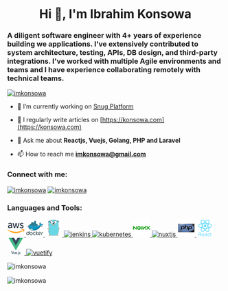 <h1 align="center">Hi 👋, I'm Ibrahim Konsowa</h1>
<h3 align="left">A diligent software engineer with 4+ years of experience building we applications. I've extensively contributed to system architecture, testing, APIs, DB design, and third-party integrations. I've worked with multiple Agile environments and teams and I have experience collaborating remotely with technical teams.</h3>

<p align="left"> <a href="https://twitter.com/imkonsowa" target="blank"><img src="https://img.shields.io/twitter/follow/imkonsowa?logo=twitter&style=for-the-badge" alt="imkonsowa" /></a> </p>

- 🔭 I’m currently working on [Snug Platform](snug.com)

- 📝 I regularly write articles on [https://konsowa.com](https://konsowa.com)

- 💬 Ask me about **Reactjs, Vuejs, Golang, PHP and Laravel**

- 📫 How to reach me **imkonsowa@gmail.com**

<h3 align="left">Connect with me:</h3>
<p align="left">
<a href="https://twitter.com/imkonsowa" target="blank"><img align="center" src="https://raw.githubusercontent.com/rahuldkjain/github-profile-readme-generator/master/src/images/icons/Social/twitter.svg" alt="imkonsowa" height="30" width="40" /></a>
<a href="https://linkedin.com/in/imkonsowa" target="blank"><img align="center" src="https://raw.githubusercontent.com/rahuldkjain/github-profile-readme-generator/master/src/images/icons/Social/linked-in-alt.svg" alt="imkonsowa" height="30" width="40" /></a>
</p>

<h3 align="left">Languages and Tools:</h3>
<p align="left"> <a href="https://aws.amazon.com" target="_blank" rel="noreferrer"> <img src="https://raw.githubusercontent.com/devicons/devicon/master/icons/amazonwebservices/amazonwebservices-original-wordmark.svg" alt="aws" width="40" height="40"/> </a> <a href="https://www.docker.com/" target="_blank" rel="noreferrer"> <img src="https://raw.githubusercontent.com/devicons/devicon/master/icons/docker/docker-original-wordmark.svg" alt="docker" width="40" height="40"/> </a> <a href="https://golang.org" target="_blank" rel="noreferrer"> <img src="https://raw.githubusercontent.com/devicons/devicon/master/icons/go/go-original.svg" alt="go" width="40" height="40"/> </a> <a href="https://www.jenkins.io" target="_blank" rel="noreferrer"> <img src="https://www.vectorlogo.zone/logos/jenkins/jenkins-icon.svg" alt="jenkins" width="40" height="40"/> </a> <a href="https://kubernetes.io" target="_blank" rel="noreferrer"> <img src="https://www.vectorlogo.zone/logos/kubernetes/kubernetes-icon.svg" alt="kubernetes" width="40" height="40"/> </a> <a href="https://www.nginx.com" target="_blank" rel="noreferrer"> <img src="https://raw.githubusercontent.com/devicons/devicon/master/icons/nginx/nginx-original.svg" alt="nginx" width="40" height="40"/> </a> <a href="https://nuxtjs.org/" target="_blank" rel="noreferrer"> <img src="https://www.vectorlogo.zone/logos/nuxtjs/nuxtjs-icon.svg" alt="nuxtjs" width="40" height="40"/> </a> <a href="https://www.php.net" target="_blank" rel="noreferrer"> <img src="https://raw.githubusercontent.com/devicons/devicon/master/icons/php/php-original.svg" alt="php" width="40" height="40"/> </a> <a href="https://reactjs.org/" target="_blank" rel="noreferrer"> <img src="https://raw.githubusercontent.com/devicons/devicon/master/icons/react/react-original-wordmark.svg" alt="react" width="40" height="40"/> </a> <a href="https://vuejs.org/" target="_blank" rel="noreferrer"> <img src="https://raw.githubusercontent.com/devicons/devicon/master/icons/vuejs/vuejs-original-wordmark.svg" alt="vuejs" width="40" height="40"/> </a> <a href="https://vuetifyjs.com/en/" target="_blank" rel="noreferrer"> <img src="https://bestofjs.org/logos/vuetify.svg" alt="vuetify" width="40" height="40"/> </a> </p>

<p><img align="center" src="https://github-readme-stats.vercel.app/api/top-langs?username=imkonsowa&show_icons=true&locale=en&layout=compact" alt="imkonsowa" /></p>

<p><img align="center" src="https://github-readme-streak-stats.herokuapp.com/?user=imkonsowa&" alt="imkonsowa" /></p>
